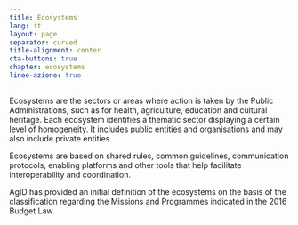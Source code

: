```yaml
---
title: Ecosystems
lang: it
layout: page
separator: curved
title-alignment: center
cta-buttons: true
chapter: ecosystems
linee-azione: true
---
```

Ecosystems are the sectors or areas where action is taken by the Public Administrations, such as for health, agriculture, education and cultural heritage. Each ecosystem identifies a thematic sector displaying a certain level of homogeneity. It includes public entities and organisations and may also include private entities.

Ecosystems are based on shared rules, common guidelines, communication protocols, enabling platforms and other tools that help facilitate interoperability and coordination.

AgID has provided an initial definition of the ecosystems on the basis of the classification regarding the Missions and Programmes indicated in the 2016 Budget Law.
